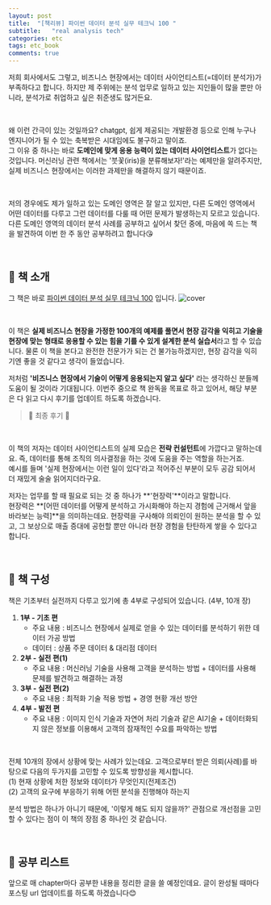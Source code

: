 ```yaml
---
layout: post
title:  "[책리뷰] 파이썬 데이터 분석 실무 테크닉 100 "
subtitle:   "real analysis tech"
categories: etc
tags: etc_book 
comments: true
---
```


저희 회사에서도 그렇고, 비즈니스 현장에서는 데이터 사이언티스트(=데이터 분석가)가 부족하다고 합니다. 하지만 제 주위에는 분석 업무로 일하고 있는 지인들이 많을 뿐만 아니라, 분석가로 취업하고 싶은 취준생도 많거든요.

<br>

왜 이런 간극이 있는 것일까요? chatgpt, 쉽게 제공되는 개발환경 등으로 인해 누구나 엔지니어가 될 수 있는 축복받은 시대임에도 불구하고 말이죠. <br>
그 이유 중 하나는 바로 **도메인에 맞게 응용 능력이 있는 데이터 사이언티스트**가 없다는 것입니다. 머신러닝 관련 책에서는 '붓꽃(iris)을 분류해보자!'라는 예제만을 알려주지만, 실제 비즈니스 현장에서는 이러한 과제만을 해결하지 않기 때문이죠. 

<br>

저의 경우에도 제가 일하고 있는 도메인 영역은 잘 알고 있지만, 다른 도메인 영역에서 어떤 데이터를 다루고 그런 데이터를 다룰 때 어떤 문제가 발생하는지 모르고 있습니다. <br>
다른 도메인 영역의 데이터 분석 사례를 공부하고 싶어서 찾던 중에, 마음에 쏙 드는 책을 발견하여 이번 한 주 동안 공부하려고 합니다😘

<br>

## 📗 책 소개

그 책은 바로 [파이썬 데이터 분석 실무 테크닉 100](https://www.yes24.com/Product/Goods/91302724) 입니다.
![cover](https://github.com/wikibook/pyda100/raw/master/cover.jpg)

<br>

이 책은 **실제 비즈니스 현장을 가정한 100개의 예제를 풀면서 현장 감각을 익히고 기술을 현장에 맞는 형태로 응용할 수 있는 힘을 기를 수 있게 설계한 분석 실습서**라고 할 수 있습니다. 물론 이 책을 본다고 완전한 전문가가 되는 건 불가능하겠지만, 현장 감각을 익히기엔 좋을 것 같다고 생각이 들었습니다. 

저처럼 **'비즈니스 현장에서 기술이 어떻게 응용되는지 알고 싶다'** 라는 생각하신 분들께 도움이 될 것이라 기대됩니다. 이번주 중으로 책 완독을 목표로 하고 있어서, 해당 부분은 다 읽고 다시 후기를 업데이트 하도록 하겠습니다.
> 📌 최종 후기 📌
> 

<br>

이 책의 저자는 데이터 사이언티스트의 실제 모습은 **전략 컨설턴트**에 가깝다고 말하는데요. 즉, 데이터를 통해 조직의 의사결정을 하는 것에 도움을 주는 역할을 하는거죠. <br>
예시를 들며 '실제 현장에서는 이런 일이 있다'라고 적어주신 부분이 모두 공감 되어서 더 재밌게 술술 읽어지더라구요. 

저자는 업무를 할 때 필요로 되는 것 중 하나가 **'현장력'**이라고 말합니다. <br>
현장력은 **[어떤 데이터를 어떻게 분석하고 가시화해야 하는지 경험에 근거해서 앞을 바라보는 능력]**을 의미하는데요. 현장력을 구사해야 의뢰인이 원하는 분석을 할 수 있고, 그 보상으로 매출 증대에 공헌할 뿐만 아니라 현장 경험을 탄탄하게 쌓을 수 있다고 합니다.

<br>

## 📕 책 구성

책은 기초부터 실전까지 다루고 있기에 총 4부로 구성되어 있습니다. (4부, 10개 장)

1. **1부 - 기초 편**
	* 주요 내용 : 비즈니스 현장에서 실제로 얻을 수 있는 데이터를 분석하기 위한 데이터 가공 방법
	* 데이터 : 상품 주문 데이터 & 대리점 데이터
2. **2부 - 실전 편(1)**
	* 주요 내용 : 머신러닝 기술을 사용해 고객을 분석하는 방법 + 데이터를 사용해 문제를 발견하고 해결하는 과정
3. **3부 - 실전 편(2)**
	* 주요 내용 : 최적화 기술 적용 방법 + 경영 현황 개선 방안
4. **4부 - 발전 편**
	* 주요 내용 : 이미지 인식 기술과 자연어 처리 기술과 같은 AI기술 + 데이터화되지 않은 정보를 이용해서 고객의 잠재적인 수요를 파악하는 방법

<br>

전체 10개의 장에서 상황에 맞는 사례가 있는데요. 고객으로부터 받은 의뢰(사례)를 바탕으로 다음의 두가지를 고민할 수 있도록 방향성을 제시합니다. <br>
(1) 현재 상황에 처한 정보와 데이터가 무엇인지(전제조건) <br>
(2) 고객의 요구에 부응하기 위해 어떤 분석을 진행해야 하는지

분석 방법은 하나가 아니기 때문에, '이렇게 해도 되지 않을까?' 관점으로 개선점을 고민할 수 있다는 점이 이 책의 장점 중 하나인 것 같습니다.

<br>

## 📘 공부 리스트
앞으로 매 chapter마다 공부한 내용을 정리한 글을 쓸 예정인데요. 글이 완성될 때마다 포스팅 url 업데이트를 하도록 하겠습니다😊


